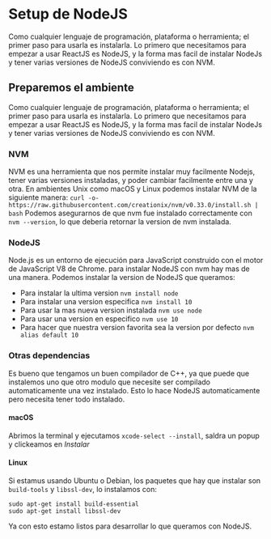 # Setup de NodeJS
Como cualquier lenguaje de programación, plataforma o herramienta; el primer paso para usarla es instalarla. Lo primero que necesitamos para empezar a usar ReactJS es NodeJS, y la forma mas facil de instalar NodeJs y tener varias versiones de NodeJS conviviendo es con NVM.

## Preparemos el ambiente
Como cualquier lenguaje de programación, plataforma o herramienta; el primer paso para usarla es instalarla. Lo primero que necesitamos para empezar a usar ReactJS es NodeJS, y la forma mas facil de instalar NodeJs y tener varias versiones de NodeJS conviviendo es con NVM.

### NVM
NVM es una herramienta que nos permite instalar muy facilmente Nodejs, tener varias versiones instaladas, y poder cambiar facilmente entre una y otra.
En ambientes Unix como macOS y Linux podemos instalar NVM de la siguiente manera:
```curl -o- https://raw.githubusercontent.com/creationix/nvm/v0.33.0/install.sh | bash```
Podemos asegurarnos de que nvm fue instalado correctamente con `nvm --version`, lo que deberia retornar la version de nvm instalada.

### NodeJS
Node.js es un entorno de ejecución para JavaScript construido con el motor de JavaScript V8 de Chrome. para instalar NodeJS con nvm hay mas de una manera.
Podemos instalar la version de NodeJS que queramos:
- Para instalar la ultima version `nvm install node`
- Para instalar una version especifica `nvm install 10`
- Para usar la mas nueva version instalada `nvm use node`
- Para usar una version en especifico `nvm use 10`
- Para hacer que nuestra version favorita sea la version por defecto `nvm alias default 10`

### Otras dependencias
Es bueno que tengamos un buen compilador de C++, ya que puede que instalemos uno que otro modulo que necesite ser compilado automaticamente una vez instalado. Esto lo hace NodeJS automaticamente pero necesita tener todo instalado.

#### macOS
Abrimos la terminal y ejecutamos `xcode-select --install`, saldra un popup y clickeamos en *Instalar*

#### Linux
Si estamus usando Ubuntu o Debian, los paquetes que hay que instalar son `build-tools` y `libssl-dev`, lo instalamos con:
```
sudo apt-get install build-essential
sudo apt-get install libssl-dev
```
Ya con esto estamo listos para desarrollar lo que queramos con NodeJS.
